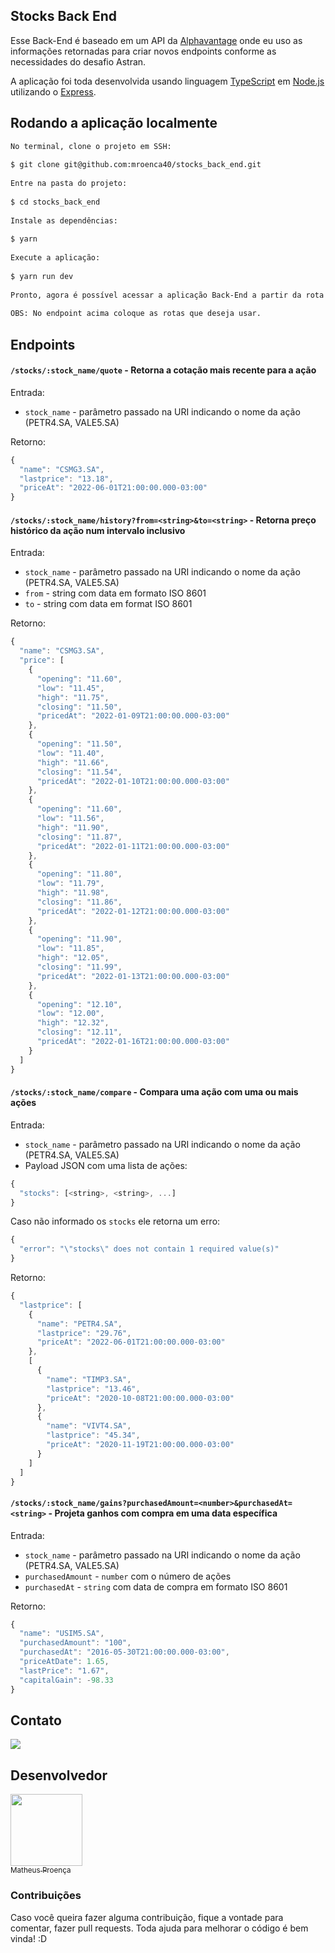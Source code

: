 ## Stocks Back End
 
Esse Back-End é baseado em um API da [Alphavantage](https://www.alphavantage.co) onde eu uso as informações retornadas para criar novos endpoints conforme as necessidades do desafio Astran.
 
A aplicação foi toda desenvolvida usando linguagem [TypeScript](https://www.typescriptlang.org/) em [Node.js](https://nodejs.org/en/docs/)  utilizando o [Express](https://expressjs.com/pt-br/).
 
## Rodando a aplicação localmente
 
```bash
No terminal, clone o projeto em SSH:
 
$ git clone git@github.com:mroenca40/stocks_back_end.git
 
Entre na pasta do projeto:
 
$ cd stocks_back_end
 
Instale as dependências:
 
$ yarn
 
Execute a aplicação:
 
$ yarn run dev
 
Pronto, agora é possível acessar a aplicação Back-End a partir da rota http://localhost:3333/
 
OBS: No endpoint acima coloque as rotas que deseja usar.
```
## Endpoints
 
#### `/stocks/:stock_name/quote` - Retorna a cotação mais recente para a ação ####
 
Entrada:
 
- `stock_name` - parâmetro passado na URI indicando o nome da ação (PETR4.SA, VALE5.SA)
 
Retorno:
 
```js
{
  "name": "CSMG3.SA",
  "lastprice": "13.18",
  "priceAt": "2022-06-01T21:00:00.000-03:00"
}
```
 
#### `/stocks/:stock_name/history?from=<string>&to=<string>` - Retorna preço histórico da ação num intervalo inclusivo ####
 
Entrada:
 
- `stock_name` - parâmetro passado na URI indicando o nome da ação (PETR4.SA, VALE5.SA)
- `from` - string com data em formato ISO 8601
- `to` - string com data em format ISO 8601
 
Retorno:
 
```js
{
  "name": "CSMG3.SA",
  "price": [
    {
      "opening": "11.60",
      "low": "11.45",
      "high": "11.75",
      "closing": "11.50",
      "pricedAt": "2022-01-09T21:00:00.000-03:00"
    },
    {
      "opening": "11.50",
      "low": "11.40",
      "high": "11.66",
      "closing": "11.54",
      "pricedAt": "2022-01-10T21:00:00.000-03:00"
    },
    {
      "opening": "11.60",
      "low": "11.56",
      "high": "11.90",
      "closing": "11.87",
      "pricedAt": "2022-01-11T21:00:00.000-03:00"
    },
    {
      "opening": "11.80",
      "low": "11.79",
      "high": "11.98",
      "closing": "11.86",
      "pricedAt": "2022-01-12T21:00:00.000-03:00"
    },
    {
      "opening": "11.90",
      "low": "11.85",
      "high": "12.05",
      "closing": "11.99",
      "pricedAt": "2022-01-13T21:00:00.000-03:00"
    },
    {
      "opening": "12.10",
      "low": "12.00",
      "high": "12.32",
      "closing": "12.11",
      "pricedAt": "2022-01-16T21:00:00.000-03:00"
    }
  ]
}
```
 
#### `/stocks/:stock_name/compare` - Compara uma ação com uma ou mais ações ####
 
Entrada:
 
- `stock_name` - parâmetro passado na URI indicando o nome da ação (PETR4.SA, VALE5.SA)
- Payload JSON com uma lista de ações:
 
```js
{
  "stocks": [<string>, <string>, ...]
}
```
 
Caso não informado os `stocks` ele retorna um erro:
 
```js
{
  "error": "\"stocks\" does not contain 1 required value(s)"
}
```
 
Retorno:
 
```js
{
  "lastprice": [
    {
      "name": "PETR4.SA",
      "lastprice": "29.76",
      "priceAt": "2022-06-01T21:00:00.000-03:00"
    },
    [
      {
        "name": "TIMP3.SA",
        "lastprice": "13.46",
        "priceAt": "2020-10-08T21:00:00.000-03:00"
      },
      {
        "name": "VIVT4.SA",
        "lastprice": "45.34",
        "priceAt": "2020-11-19T21:00:00.000-03:00"
      }
    ]
  ]
}
```
#### `/stocks/:stock_name/gains?purchasedAmount=<number>&purchasedAt=<string>` - Projeta ganhos com compra em uma data específica ####
 
Entrada:
 
- `stock_name` - parâmetro passado na URI indicando o nome da ação (PETR4.SA, VALE5.SA)
- `purchasedAmount` - `number` com o número de ações
- `purchasedAt` - `string` com data de compra em formato ISO 8601
 
Retorno:
 
```js
{
  "name": "USIM5.SA",
  "purchasedAmount": "100",
  "purchasedAt": "2016-05-30T21:00:00.000-03:00",
  "priceAtDate": 1.65,
  "lastPrice": "1.67",
  "capitalGain": -98.33
}
```
 
## Contato
 
<a targer="_blank" href="https://www.linkedin.com/in/matheus-proenca-dev/"><img src="https://img.icons8.com/fluency/48/000000/linkedin.png"/></a>
 
## Desenvolvedor
 
[<img src="https://avatars.githubusercontent.com/u/74427703?v=4" width=115><br><sub>Matheus Proença</sub>](https://github.com/mroenca40)
 
### Contribuições
 
Caso você queira fazer alguma contribuição, fique a vontade para comentar, fazer pull requests. Toda ajuda para melhorar o código é bem vinda! :D
 
###

